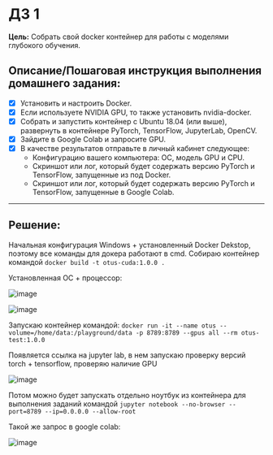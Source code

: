 # ДЗ 1
**Цель:**
Собрать свой docker контейнер для работы с моделями глубокого обучения.

## Описание/Пошаговая инструкция выполнения домашнего задания:

- [x] Установить и настроить Docker.
- [x] Если используете NVIDIA GPU, то также установить nvidia-docker.
- [x] Собрать и запустить контейнер с Ubuntu 18.04 (или выше), развернуть в контейнере PyTorch, TensorFlow, JupyterLab, OpenCV.
- [x] Зайдите в Google Colab и запросите GPU.
- [x] В качестве результатов отправьте в личный кабинет следующее:
  - Конфигурацию вашего компьютера: ОС, модель GPU и CPU.
  - Скриншот или лог, который будет содержать версию PyTorch и TensorFlow, запущенные из под Docker.
  - Скриншот или лог, который будет содержать версию PyTorch и TensorFlow, запущенные в Google Colab.
<hr>

## Решение:
Начальная конфигурация Windows + установленный Docker Dekstop, поэтому все команды для докера работают в cmd. Собираю контейнер командой ```docker build -t otus-cuda:1.0.0 .``` 

Установленная ОС + процессор:

![image](https://github.com/shakhovak/CV_OTUS_course/assets/89096305/a3516f1b-4e15-4b4b-9663-38eeb1634979)

![image](https://github.com/shakhovak/CV_OTUS_course/assets/89096305/a9644f81-3642-4845-b3fd-f84e9be7dc43)


Запускаю контейнер командой:  ```docker run -it --name otus --volume=/home/data:/playground/data -p 8789:8789 --gpus all --rm otus-test:1.0.0```

Появляется ссылка на jupyter lab, в нем запускаю проверку версий torch + tensorflow, проверяю наличие GPU

![image](https://github.com/shakhovak/CV_OTUS_course/assets/89096305/0fee1462-af89-45e9-87c4-6cf5982b9ed8)

Потом можно будет запускать отдельно ноутбук из контейнера для выполнения заданий командой ```jupyter notebook --no-browser --port=8789 --ip=0.0.0.0 --allow-root```

Такой же запрос в  google colab:

![image](https://github.com/shakhovak/CV_OTUS_course/assets/89096305/9f8177ff-10bf-42b6-b1d9-34f6b20ddfe2)



